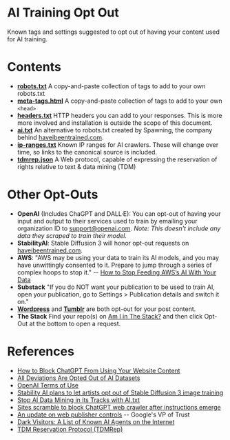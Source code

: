 # AI Training Opt Out
Known tags and settings suggested to opt out of having your content used for AI training.

# Contents

* [**robots.txt**](/robots.txt) A copy-and-paste collection of tags to add to your own robots.txt
* [**meta-tags.html**](/meta-tags.html) A copy-and-paste collection of tags to add to your own `<head>`
* [**headers.txt**](/headers.txt) HTTP headers you can add to your responses. This is more more involved and installation is outside the scope of this document.
* [**ai.txt**](/ai.txt) An alternative to robots.txt created by Spawning, the company behind [haveibeentrained.com](https://haveibeentrained.com/).
* [**ip-ranges.txt**](/ip-ranges.txt) Known IP ranges for AI crawlers. These will change over time, so links to the canonical source is included.
* [**tdmrep.json**](/.well-known/tdmrep.json) A Web protocol, capable of expressing the reservation of rights relative to text & data mining (TDM)

# Other Opt-Outs

* **OpenAI** (Includes ChaGPT and DALL·E): You can opt-out of having your input and output to their services used to train by emailing your organization ID to [support@openai.com](mailto:support@openai.com). *Note: This doesn't include any data they scraped to train their model.*
* **StabilityAI**: Stable Diffusion 3 will honor opt-out requests on [haveibeentrained.com](https://haveibeentrained.com/).
* **AWS**: "AWS may be using your data to train its AI models, and you may have unwittingly consented to it. Prepare to jump through a series of complex hoops to stop it." -- [How to Stop Feeding AWS’s AI With Your Data](https://www.lastweekinaws.com/blog/How-to-Stop-Feeding-AWSs-AI-With-Your-Data/)
* **Substack** "If you do NOT want your publication to be used to train AI, open your publication, go to Settings > Publication details and switch it on."
* **[Wordpress](https://wordpress.com/support/privacy-settings/#prevent-third-party-sharing)** and **[Tumblr](https://help.tumblr.com/hc/en-us/articles/115011611747-Privacy-options#01H692KHGF5N3SVHDV02P5W34P)** are both opt-out for your post content.
* **The Stack** Find your repo(s) on [Am I in The Stack?](https://huggingface.co/spaces/bigcode/in-the-stack) and then click Opt-Out at the bottom to open a request.

# References

* [How to Block ChatGPT From Using Your Website Content](https://www.searchenginejournal.com/how-to-block-chatgpt-from-using-your-website-content/478384/)
* [All Deviations Are Opted Out of AI Datasets](https://www.deviantart.com/team/journal/UPDATE-All-Deviations-Are-Opted-Out-of-AI-Datasets-934500371)
* [OpenAI Terms of Use](https://openai.com/terms/)
* [Stability AI plans to let artists opt out of Stable Diffusion 3 image training](https://arstechnica.com/information-technology/2022/12/stability-ai-plans-to-let-artists-opt-out-of-stable-diffusion-3-image-training/)
* [Stop AI Data Mining in its Tracks with AI.txt](https://site.spawning.ai/spawning-ai-txt)
* [Sites scramble to block ChatGPT web crawler after instructions emerge](https://arstechnica.com/information-technology/2023/08/openai-details-how-to-keep-chatgpt-from-gobbling-up-website-data/)
* [An update on web publisher controls](https://blog.google/technology/ai/an-update-on-web-publisher-controls/) -- Google's VP of Trust
* [Dark Visitors: A List of Known AI Agents on the Internet](https://darkvisitors.com/) 
* [TDM Reservation Protocol (TDMRep)](https://www.w3.org/community/reports/tdmrep/CG-FINAL-tdmrep-20240202/)
